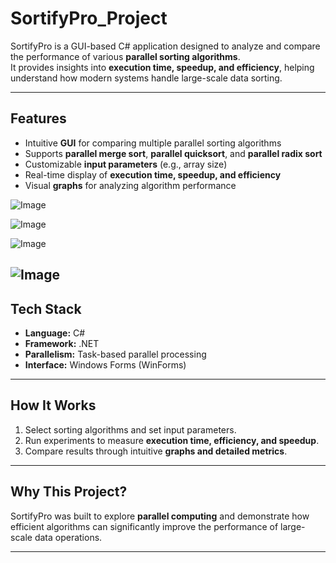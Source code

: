# SortifyPro_Project

SortifyPro is a GUI-based C# application designed to analyze and compare the performance of various **parallel sorting algorithms**.  
It provides insights into **execution time, speedup, and efficiency**, helping understand how modern systems handle large-scale data sorting.

---

## Features
- Intuitive **GUI** for comparing multiple parallel sorting algorithms
- Supports **parallel merge sort**, **parallel quicksort**, and **parallel radix sort**
- Customizable **input parameters** (e.g., array size)
- Real-time display of **execution time, speedup, and efficiency**
- Visual **graphs** for analyzing algorithm performance


![Image](https://github.com/user-attachments/assets/4ccf72ba-53e9-44d5-ac65-cce98bfe62b5)

![Image](https://github.com/user-attachments/assets/83b5b694-c0cc-4fc9-9cd0-67701532e02a)

![Image](https://github.com/user-attachments/assets/e637cc98-c9a0-429b-a76d-b2e46d11a166)

![Image](https://github.com/user-attachments/assets/5b3aa5bc-2c96-4bd8-80b0-73fbf9754eda)
---

## Tech Stack
- **Language:** C#
- **Framework:** .NET
- **Parallelism:** Task-based parallel processing
- **Interface:** Windows Forms (WinForms)

---

## How It Works
1. Select sorting algorithms and set input parameters.
2. Run experiments to measure **execution time, efficiency, and speedup**.
3. Compare results through intuitive **graphs and detailed metrics**.

---

## Why This Project?
SortifyPro was built to explore **parallel computing** and demonstrate how efficient algorithms can significantly improve the performance of large-scale data operations.

---
